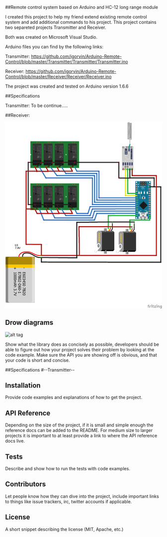 ##Remote control system based on Arduino and HC-12 long range module

I created this project to help my friend extend existing remote control system and add additional commands to his project.
This project contains two separeted projects Transmitter and Receiver.

Both was created on Microsoft Visual Studio.

Arduino files you can find by the following links:

Transmitter: https://github.com/igorvin/Arduino-Remote-Control/blob/master/Transmitter/Transmitter/Transmitter.ino

Receiver: https://github.com/igorvin/Arduino-Remote-Control/blob/master/Receiver/Receiver/Receiver.ino

The project was created and tested on Arduino version 1.6.6

##Specifications

Transmitter:
To be continue.....

##Receiver:

![alt tag](https://github.com/igorvin/Arduino-Remote-Control/blob/master/Fritzing/Receiver.png)


## Drow diagrams

![alt tag](https://raw.githubusercontent.com/username/projectname/branch/path/to/img.png)

Show what the library does as concisely as possible, developers should be able to figure out how your project solves their problem by looking at the code example. Make sure the API you are showing off is obvious, and that your code is short and concise.

##Specifications
#--Transmitter--

## Installation

Provide code examples and explanations of how to get the project.

## API Reference

Depending on the size of the project, if it is small and simple enough the reference docs can be added to the README. For medium size to larger projects it is important to at least provide a link to where the API reference docs live.

## Tests

Describe and show how to run the tests with code examples.

## Contributors

Let people know how they can dive into the project, include important links to things like issue trackers, irc, twitter accounts if applicable.

## License

A short snippet describing the license (MIT, Apache, etc.)